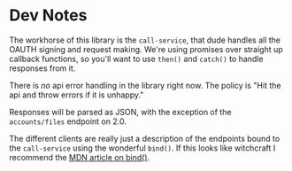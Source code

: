Dev Notes
============================================

The workhorse of this library is the `call-service`, that dude handles all the OAUTH signing and request making. We're using promises over straight up callback functions, so you'll want to use `then()` and `catch()` to handle responses from it.

There is _no_ api error handling in the library right now. The policy is "Hit the api and throw errors if it is unhappy."

Responses will be parsed as JSON, with the exception of the `accounts/files` endpoint on 2.0.

The different clients are really just a description of the endpoints bound to the `call-service` using the wonderful `bind()`. If this looks like witchcraft I recommend the [MDN article on bind()](https://developer.mozilla.org/en-US/docs/Web/JavaScript/Reference/Global_Objects/Function/bind).
